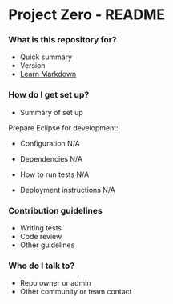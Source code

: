 # Project Zero - README #

### What is this repository for? ###

* Quick summary
* Version
* [Learn Markdown](https://bitbucket.org/tutorials/markdowndemo)

### How do I get set up? ###

* Summary of set up

Prepare Eclipse for development:


* Configuration
N/A

* Dependencies
N/A

* How to run tests
N/A

* Deployment instructions
N/A

### Contribution guidelines ###

* Writing tests
* Code review
* Other guidelines

### Who do I talk to? ###

* Repo owner or admin
* Other community or team contact